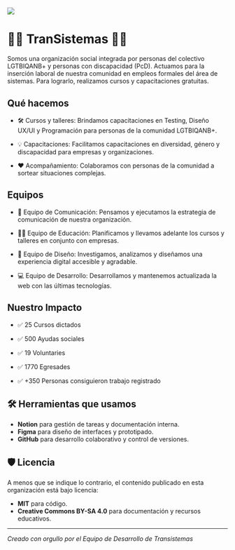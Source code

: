 <a href="http://www.transistemas.org"><img src="https://camo.githubusercontent.com/17be38e43487f075e779546531c47dff3d33175f99ce8acca70d4059d2160fbb/68747470733a2f2f7777772e7472616e73697374656d61732e6f72672f6173736574732f696d675f7472616e73697374656d61732d7671386965616a492e737667"></img></a>
=======

# 🏳️‍⚧️ TranSistemas 🏳️‍🌈

Somos una organización social integrada por personas del colectivo LGTBIQANB+ y personas con discapacidad (PcD).
Actuamos para la inserción laboral de nuestra comunidad en empleos formales del área de sistemas. Para lograrlo, realizamos cursos y capacitaciones gratuitas.

## Qué hacemos

- 🛠️ Cursos y talleres: Brindamos capacitaciones en Testing, Diseño UX/UI y Programación para personas de la comunidad LGTBIQANB+.

- 💡 Capacitaciones: Facilitamos capacitaciones en diversidad, género y discapacidad para empresas y organizaciones.

- ❤️ Acompañamiento: Colaboramos con personas de la comunidad a sortear situaciones complejas.

## Equipos

- 📢 Equipo de Comunicación: Pensamos y ejecutamos la estrategia de comunicación de nuestra organización.

- 👩‍🏫 Equipo de Educación: Planificamos y llevamos adelante los cursos y talleres en conjunto con empresas.

- 🎨 Equipo de Diseño: Investigamos, analizamos y diseñamos una experiencia digital accesible y agradable.

- 💻 Equipo de Desarrollo: Desarrollamos y mantenemos actualizada la web con las últimas tecnologías.

## Nuestro Impacto

- ✅ 25 Cursos dictados

- ✅ 500 Ayudas sociales

- ✅ 19 Voluntaries

- ✅ 1770 Egresades

- ✅ +350 Personas consiguieron trabajo registrado

## 🛠 Herramientas que usamos

- **Notion** para gestión de tareas y documentación interna.  
- **Figma** para diseño de interfaces y prototipado.  
- **GitHub** para desarrollo colaborativo y control de versiones.

## 🛡️ Licencia

A menos que se indique lo contrario, el contenido publicado en esta organización está bajo licencia:

- **MIT** para código.
- **Creative Commons BY-SA 4.0** para documentación y recursos educativos.

---

_Creado con orgullo por el Equipo de Desarrollo de Transistemas_
